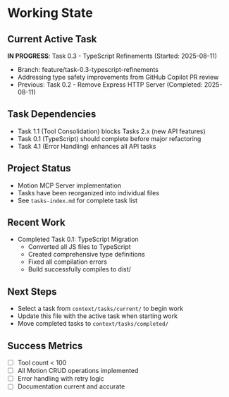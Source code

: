 # Working State

## Current Active Task
**IN PROGRESS**: Task 0.3 - TypeScript Refinements (Started: 2025-08-11)
- Branch: feature/task-0.3-typescript-refinements
- Addressing type safety improvements from GitHub Copilot PR review
- Previous: Task 0.2 - Remove Express HTTP Server (Completed: 2025-08-11)

## Task Dependencies
- Task 1.1 (Tool Consolidation) blocks Tasks 2.x (new API features)
- Task 0.1 (TypeScript) should complete before major refactoring
- Task 4.1 (Error Handling) enhances all API tasks

## Project Status
- Motion MCP Server implementation
- Tasks have been reorganized into individual files
- See `tasks-index.md` for complete task list

## Recent Work
- Completed Task 0.1: TypeScript Migration
  - Converted all JS files to TypeScript
  - Created comprehensive type definitions
  - Fixed all compilation errors
  - Build successfully compiles to dist/

## Next Steps
- Select a task from `context/tasks/current/` to begin work
- Update this file with the active task when starting work
- Move completed tasks to `context/tasks/completed/`

## Success Metrics
- [ ] Tool count < 100
- [ ] All Motion CRUD operations implemented
- [ ] Error handling with retry logic
- [ ] Documentation current and accurate